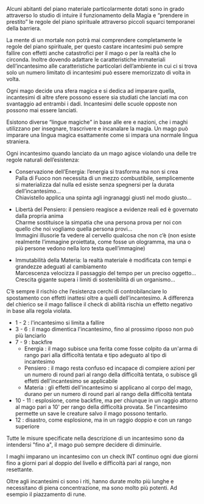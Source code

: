 Alcuni abitanti del piano materiale particolarmente dotati sono in grado attraverso lo studio di intuire il funzionamento della Magia e “prendere in prestito” le regole del piano spirituale attraverso piccoli squarci temporanei della barriera.

La mente di un mortale non potrà mai comprendere completamente le regole del piano spirituale, per questo castare incantesimi può sempre fallire con effetti anche catastrofici per il mago o per la realtà che lo circonda. Inoltre dovendo adattare le caratteristiche immateriali dell’incantesimo alle caratteristiche particolari dell’ambiente in cui ci si trova solo un numero limitato di incantesimi può essere memorizzato di volta in volta.

Ogni mago decide una sfera magica e si dedica ad imparare quella, incantesimi di altre sfere 
possono essere sia studiati che lanciati ma con svantaggio ad entrambi i dadi.
Incantesimi delle scuole opposte non possono mai essere lanciati.

Esistono diverse “lingue magiche” in base alle ere e nazioni, che i maghi utilizzano per insegnare, trascrivere e incanalare la magia. Un mago può imparare una lingua magica esattamente come si impara una normale lingua straniera.

Ogni incantesimo quando lanciato da un mago agisce violando una delle tre regole naturali dell’esistenza:

- Conservazione dell’Energia: l’energia si trasforma ma non si crea  
Palla di Fuoco non necessita di un mezzo combustibile, semplicemente si materializza dal nulla ed esiste senza spegnersi per la durata dell’incantesimo...  
Chiavistello applica una spinta agli ingranaggi giusti nel modo giusto...  

- Libertà del Pensiero: il pensiero reagisce a evidenze reali ed è governato dalla propria anima  
Charme sostituisce la simpatia che una persona prova per noi con quello che noi vogliamo quella persona provi...  
Immagini illusorie fa vedere al cervello qualcosa che non c’è (non esiste realmente l’immagine proiettata, come fosse un ologramma, ma una o più persone vedono nella loro testa quell’immagine)

- Immutabilità della Materia: la realtà materiale è modificata con tempi e grandezze adeguati al cambiamento  
Marcescenza velocizza il passaggio del tempo per un preciso oggetto...  
Crescita gigante supera i limiti di sostenibilità di un organismo...  

	
C’è sempre il rischio che l’esistenza cerchi di controbilanciare lo spostamento con effetti inattesi oltre a quelli dell’incantesimo. A differenza del chierico se il mago fallisce il check di abilità rischia un effetto negativo in base alla regola violata.


- 1 - 2 : l'incantesimo si limita a fallire
- 3 - 6 : il mago dimentica l'incantesimo, fino al prossimo riposo non può più lanciarlo
- 7 - 9 : backfire
    - Energia : il mago subisce una ferita come fosse colpito da un'arma di rango pari alla difficoltà tentata e tipo adeguato al tipo di incantesimo
    - Pensiero : il mago resta confuso ed incapace di compiere azioni per un numero di round pari al rango della difficoltà tentata, o subisce gli effetti dell'incantesimo se applicabile
    - Materia : gli effetti dell'incantesimo si applicano al corpo del mago, durano per un numero di round pari al rango della difficoltà tentata
- 10 - 11 : esplosione, come backfire, ma per chiunque in un raggio attorno al mago pari a 10' per rango della difficoltà provata. Se l'incantesimo permette un save le creature salvo il mago possono tentarlo.
- 12 : disastro, come esplosione, ma in un raggio doppio e con un rango superiore

Tutte le misure specificate nella descrizione di un incantesimo sono da intendersi "fino a", il mago può sempre decidere di diminuirle.

I maghi imparano un incantesimo con un check INT continuo ogni due giorni fino a giorni pari al doppio del livello e difficoltà pari al rango, non resettante.  

Oltre agli incantesimi ci sono i riti, hanno durate molto più lunghe e necessitano di piena concentrazione, ma sono molto più potenti. Ad esempio il piazzamento di rune.